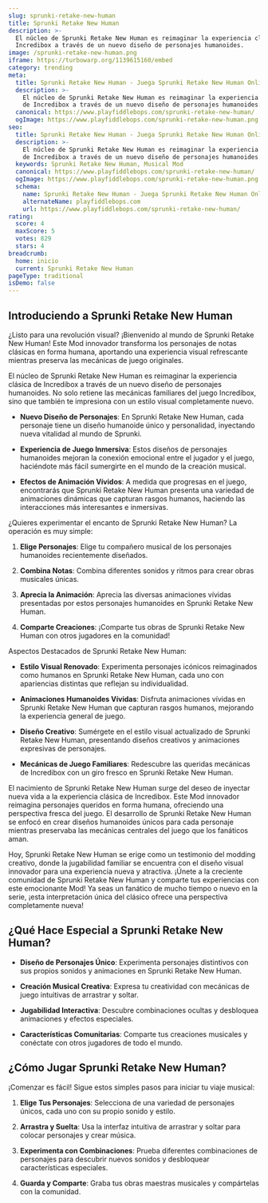 ```yaml
---
slug: sprunki-retake-new-human
title: Sprunki Retake New Human
description: >-
  El núcleo de Sprunki Retake New Human es reimaginar la experiencia clásica de
  Incredibox a través de un nuevo diseño de personajes humanoides.
image: /sprunki-retake-new-human.png
iframe: https://turbowarp.org/1139615160/embed
category: trending
meta:
  title: Sprunki Retake New Human - Juega Sprunki Retake New Human Online
  description: >-
    El núcleo de Sprunki Retake New Human es reimaginar la experiencia clásica
    de Incredibox a través de un nuevo diseño de personajes humanoides.
  canonical: https://www.playfiddlebops.com/sprunki-retake-new-human/
  ogImage: https://www.playfiddlebops.com/sprunki-retake-new-human.png
seo:
  title: Sprunki Retake New Human - Juega Sprunki Retake New Human Online
  description: >-
    El núcleo de Sprunki Retake New Human es reimaginar la experiencia clásica
    de Incredibox a través de un nuevo diseño de personajes humanoides.
  keywords: Sprunki Retake New Human, Musical Mod
  canonical: https://www.playfiddlebops.com/sprunki-retake-new-human/
  ogImage: https://www.playfiddlebops.com/sprunki-retake-new-human.png
  schema:
    name: Sprunki Retake New Human - Juega Sprunki Retake New Human Online
    alternateName: playfiddlebops.com
    url: https://www.playfiddlebops.com/sprunki-retake-new-human/
rating:
  score: 4
  maxScore: 5
  votes: 829
  stars: 4
breadcrumb:
  home: inicio
  current: Sprunki Retake New Human
pageType: traditional
isDemo: false
---
```


## Introduciendo a Sprunki Retake New Human

¿Listo para una revolución visual? ¡Bienvenido al mundo de Sprunki Retake New Human! Este Mod innovador transforma los personajes de notas clásicas en forma humana, aportando una experiencia visual refrescante mientras preserva las mecánicas de juego originales.

El núcleo de Sprunki Retake New Human es reimaginar la experiencia clásica de Incredibox a través de un nuevo diseño de personajes humanoides. No solo retiene las mecánicas familiares del juego Incredibox, sino que también te impresiona con un estilo visual completamente nuevo.

- **Nuevo Diseño de Personajes**: En Sprunki Retake New Human, cada personaje tiene un diseño humanoide único y personalidad, inyectando nueva vitalidad al mundo de Sprunki.

- **Experiencia de Juego Inmersiva**: Estos diseños de personajes humanoides mejoran la conexión emocional entre el jugador y el juego, haciéndote más fácil sumergirte en el mundo de la creación musical.

- **Efectos de Animación Vívidos**: A medida que progresas en el juego, encontrarás que Sprunki Retake New Human presenta una variedad de animaciones dinámicas que capturan rasgos humanos, haciendo las interacciones más interesantes e inmersivas.

¿Quieres experimentar el encanto de Sprunki Retake New Human? La operación es muy simple:

1. **Elige Personajes**: Elige tu compañero musical de los personajes humanoides recientemente diseñados.

1. **Combina Notas**: Combina diferentes sonidos y ritmos para crear obras musicales únicas.

1. **Aprecia la Animación**: Aprecia las diversas animaciones vívidas presentadas por estos personajes humanoides en Sprunki Retake New Human.

1. **Comparte Creaciones**: ¡Comparte tus obras de Sprunki Retake New Human con otros jugadores en la comunidad!

Aspectos Destacados de Sprunki Retake New Human:

- **Estilo Visual Renovado**: Experimenta personajes icónicos reimaginados como humanos en Sprunki Retake New Human, cada uno con apariencias distintas que reflejan su individualidad.

- **Animaciones Humanoides Vívidas**: Disfruta animaciones vívidas en Sprunki Retake New Human que capturan rasgos humanos, mejorando la experiencia general de juego.

- **Diseño Creativo**: Sumérgete en el estilo visual actualizado de Sprunki Retake New Human, presentando diseños creativos y animaciones expresivas de personajes.

- **Mecánicas de Juego Familiares**: Redescubre las queridas mecánicas de Incredibox con un giro fresco en Sprunki Retake New Human.

El nacimiento de Sprunki Retake New Human surge del deseo de inyectar nueva vida a la experiencia clásica de Incredibox. Este Mod innovador reimagina personajes queridos en forma humana, ofreciendo una perspectiva fresca del juego. El desarrollo de Sprunki Retake New Human se enfocó en crear diseños humanoides únicos para cada personaje mientras preservaba las mecánicas centrales del juego que los fanáticos aman.

Hoy, Sprunki Retake New Human se erige como un testimonio del modding creativo, donde la jugabilidad familiar se encuentra con el diseño visual innovador para una experiencia nueva y atractiva. ¡Únete a la creciente comunidad de Sprunki Retake New Human y comparte tus experiencias con este emocionante Mod! Ya seas un fanático de mucho tiempo o nuevo en la serie, ¡esta interpretación única del clásico ofrece una perspectiva completamente nueva!

## ¿Qué Hace Especial a Sprunki Retake New Human?

- **Diseño de Personajes Único**: Experimenta personajes distintivos con sus propios sonidos y animaciones en Sprunki Retake New Human.

- **Creación Musical Creativa**: Expresa tu creatividad con mecánicas de juego intuitivas de arrastrar y soltar.

- **Jugabilidad Interactiva**: Descubre combinaciones ocultas y desbloquea animaciones y efectos especiales.

- **Características Comunitarias**: Comparte tus creaciones musicales y conéctate con otros jugadores de todo el mundo.

## ¿Cómo Jugar Sprunki Retake New Human?

¡Comenzar es fácil! Sigue estos simples pasos para iniciar tu viaje musical:

1. **Elige Tus Personajes**: Selecciona de una variedad de personajes únicos, cada uno con su propio sonido y estilo.

1. **Arrastra y Suelta**: Usa la interfaz intuitiva de arrastrar y soltar para colocar personajes y crear música.

1. **Experimenta con Combinaciones**: Prueba diferentes combinaciones de personajes para descubrir nuevos sonidos y desbloquear características especiales.

1. **Guarda y Comparte**: Graba tus obras maestras musicales y compártelas con la comunidad.